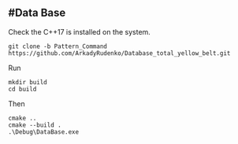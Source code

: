 #Data Base
---
Check the С++17 is installed on the system. 
 ```
 git clone -b Pattern_Command https://github.com/ArkadyRudenko/Database_total_yellow_belt.git
 ```
 Run
 ```
 mkdir build
 cd build
 ```
 Then
 ```
 cmake ..
 cmake --build .
 .\Debug\DataBase.exe
 ```